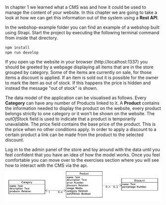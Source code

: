 In chapter 1 we learned what a CMS was and how it could be used to manage the content of your website. In this chapter we are going to take a look at how we can get this information out of the system using a **Rest API**.

In the webshop-example folder you can find an example of a webshop built using Strapi. Start the project by executing the following terminal command from inside that directory.

```
npm install
npm run develop
```
If you open up the website in your browser (http://localhost:1337) you should be greeted by a webpage displaying all items that are in the store grouped by category. Some of the items are currently on sale, for those items a discount is applied. If an item is sold out it is possible for the owner to mark the item as out of stock. If this happens the price is hidden and instead the message "out of stock" is shown.

The data model of the application can be visualised as follows. Every **Category** can have any number of Products linked to it. A **Product** contains the information needed to display the product on the website, every product belongs strictly to one category or it won't be shown on the website. The *outOfStock* field is used to indicate that a product is temporarily unavailable. The *price* field contains the base price of the product. This is the price when no other conditions apply. In order to apply a discount to a certain product a link can be made from the product to the selected discount.

Log in to the admin panel of the store and toy around with the data until you feel confident that you have an idea of how the model works. Once you feel comfortable you can move over to the exercises section where you will see how to interact with the CMS via the api.
![the model](./assets/webshop-schema.png)

